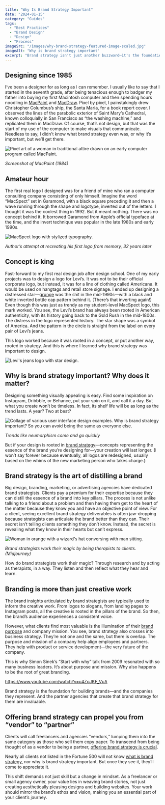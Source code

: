 ```yaml
---
title: "Why Is Brand Strategy Important"
date: "2024-01-15"
category: "Guides"
tags:
  - "Best Practices"
  - "Brand Design"
  - "Design"
  - "Process"
imageSrc: "/images/why-brand-strategy-featured-image-scaled.jpg"
imageAlt: "Why is brand strategy important"
excerpt: "Brand strategy isn't just another buzzword—it's the foundation that separates lasting design from fleeting trends. In my experience, I've learned that pretty visuals are easy, but creating meaningful work that stands the test of time requires something deeper. Here's why brand strategy matters, and how it can transform your approach to design."
---
```


## Designing since 1985

I’ve been a designer for as long as I can remember. I usually like to say that I started in the seventh grade, after being tenacious enough to badger my father into buying my first Macintosh computer and then spending hours noodling in [MacPaint](https://en.wikipedia.org/wiki/MacPaint) and [MacDraw](https://en.wikipedia.org/wiki/MacDraw). Pixel by pixel, I painstakingly drew Christopher Columbus’s ship, the Santa Maria, for a book report cover. I observed the lines of the parabolic exterior of Saint Mary’s Cathedral, known colloquially in San Francisco as “the washing machine,” and replicated them in MacDraw. Of course, that’s not design, but that was the start of my use of the computer to make visuals that communicate. Needless to say, I didn't know what brand strategy even was, or why it’s important, but we’ll get there.

![Pixel art of a woman in traditional attire drawn on an early computer program called MacPaint.](/images/MPQDSC-MacpaintWP.jpg)

_Screenshot of MacPaint (1984)_

## Amateur hour

The first real logo I designed was for a friend of mine who ran a computer consulting company consisting of only himself. Imagine the word “MacSpect” set in Garamond, with a black square preceding it and then a wave running through the shape and logotype, inverted out of the letters. I thought it was the coolest thing in 1992. But it meant nothing. There was no concept behind it. It borrowed Garamond from Apple’s official typeface at the time, and the invert technique was popular in the late 1980s and early 1990s.

![MacSpect logo with stylized typography.](/images/MacSpect-Logo-recreation.png)

_Author’s attempt at recreating his first logo from memory, 32 years later_

## Concept is king

Fast-forward to my first real design job after design school. One of my early projects was to design a logo for Levi’s. It was not to be their official corporate logo, but instead, it was for a line of clothing called Americana. It would be used on hangtags and retail store signage. I ended up designing a distressed star—[grunge](https://davidmiranda.us/blog/grunge-graphic-design/) was the shit in the mid-1990s—with a black and white inverted bottle cap pattern behind it. (There’s that inverting again!) Even though this was just as trendy as my student-level MacSpect logo, this mark worked. You see, the Levi’s brand has always been rooted in American authenticity, with its history going back to the Gold Rush in the mid-1800s. The distress in the logo represented history. The star shape was a symbol of America. And the pattern in the circle is straight from the label on every pair of Levi’s jeans.

This logo worked because it was rooted in a concept, or put another way, rooted in strategy. And this is where I learned why brand strategy was important to design.

![Levi's jeans logo with star design.](/images/levis-americana-sized.jpg)

## Why is brand strategy important? Why does it matter?

Designing something visually appealing is easy. Find some inspiration on Instagram, Dribbble, or Behance, put your spin on it, and call it a day. But what you create won’t be timeless. In fact, its shelf life will be as long as the trend lasts. A year? Two at best?

![Collage of various user interface design examples. Why is brand strategy important? So you can avoid being the same as everyone else.](/images/Neumorphism-trend.png)

_Trends like neumorphism come and go quickly_

But if your design is rooted in [brand strategy](https://usegriffin.ai/)—concepts representing the essence of the brand you’re designing for—your creation will last longer. (I won’t say forever because eventually, all logos are redesigned, usually based on the whims of the new marketing person who takes charge.)

## Brand strategy is the art of distilling a brand

Big design, branding, marketing, or advertising agencies have dedicated brand strategists. Clients pay a premium for their expertise because they can distill the essence of a brand into key pillars. The process is not unlike talking to a friend about a problem and then having them get to the heart of the matter because they know you and have an objective point of view. For a client, seeing excellent brand strategy deliverables is often jaw-dropping because strategists can articulate the brand better than they can. Their secret isn’t telling clients something they don’t know. Instead, the secret is revealing what they know in their hearts but can’t express.

![Woman in orange with a wizard's hat conversing with man sitting.](/images/wizard-therapist.jpg)

_Brand strategists work their magic by being therapists to clients. (Midjourney)_

How do brand strategists work their magic? Through research and by acting as therapists, in a way. They listen and then reflect what they hear and learn.

## Branding is more than just creative work

The brand insights articulated by brand strategists are typically used to inform the creative work. From logos to slogans, from landing pages to Instagram posts, all the creative is rooted in the pillars of the brand. So then, the brand’s audience experiences a consistent voice.

However, what clients find most valuable is the illumination of their [brand purpose](https://rogerwong.me/posts/what-is-brand-strategy/) and company mission. You see, brand strategy also crosses into business strategy. They’re not one and the same, but there is overlap. The purpose and mission of a company help align employees and partners. They help with product or service development—the very future of the company.

This is why Simon Sinek’s “Start with why” talk from 2009 resonated with so many business leaders. It’s about purpose and mission. Why also happens to be the root of great branding.

https://www.youtube.com/watch?v=u4ZoJKF_VuA

Brand strategy is the foundation for building brands—and the companies they represent. And the partner agencies that create that brand strategy for them are invaluable.

## Offering brand strategy can propel you from “vendor” to “partner”

Clients will call freelancers and agencies “vendors,” lumping them into the same category as those who sell them copy paper. To transcend from being thought of as a vendor to being a partner, [offering brand strategy is crucial](https://usegriffin.ai/).

Nearly all clients not listed in the Fortune 500 will not know [what is brand strategy](https://rogerwong.me/posts/what-is-brand-strategy/), nor why is brand strategy important. But once they see it, they’ll come to appreciate it.

This shift demands not just skill but a change in mindset. As a freelancer or small agency owner, your value lies in weaving brand stories, not just creating aesthetically pleasing designs and building websites. Your work should mirror the brand’s ethos and vision, making you an essential part of your client’s journey.
